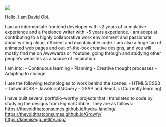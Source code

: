 <img src="https://github.com/TheVoidThatConsumes/TheVoidThatconsumes/blob/main/sigh.png" align="center">
           
Hello, I am David Obi.

I am an intermediate frontend developer with ~2 years of cumulative experience and a freelance
writer with ~5 years experience. I am adept at contributing to a highly collaborative work
environment and passionate about writing clean, efficient and maintainable code. I am also a huge
fan of animated web pages and out-of-the-box creative designs, and you will mostly find me on
Awwwards or Youtube, going through and studying other people’s websites as a source of
inspiration.

I am into:
           - Continuous learning
           - Planning
           - Creative thought processes
           - Adapting to change
           
I use the following technologies to work behind the scenes:
           - HTML5/CSS3
           - TailwindCSS
           - JavaScript/JQuery
           - GSAP and React.js (Currently learning)
           
I have built several portfolio-worthy projects that I translated to code by studying the designs from
Figma/Dribble. They are as follows:
           https://thevoidthatconsumes.github.io/hydra-landing/
           https://thevoidthatconsumes.github.io/Growfy/
           https://koenisegg.netlify.app/
